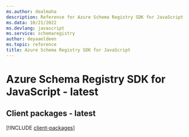 ```yaml
---
ms.author: dealmaha
description: Reference for Azure Schema Registry SDK for JavaScript
ms.data: 10/21/2022
ms.devlang: javascript
ms.service: schemaregistry
author: deyaaeldeen
ms.topic: reference
title: Azure Schema Registry SDK for JavaScript
---
```

# Azure Schema Registry SDK for JavaScript - latest

## Client packages - latest
[!INCLUDE [client-packages](schema-registry-client-index.md)]